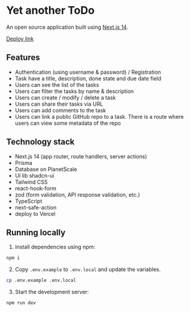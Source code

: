 # Yet another ToDo

An open source application built using [Next.js 14](https://nextjs.org/).

[Deploy link](https://nextjs-14-todo.vercel.app/)

## Features

- Authentication (using username & password) / Registration
- Task have a title, description, done state and due date field
- Users can see the list of the tasks
- Users can filter the tasks by name & description
- Users can create / modify / delete a task
- Users can share their tasks via URL
- Users can add comments to the task
- Users can link a public GitHub repo to a task. There is a route where users can view some metadata of the repo

## Technology stack

- Next.js 14 (app router, route handlers, server actions)
- Prisma
- Database on PlanetScale
- UI lib shadcn-ui
- Tailwind CSS
- react-hook-form
- zod (form validation, API response validation, etc.)
- TypeScript
- next-safe-action
- deploy to Vercel

## Running locally

1. Install dependencies using npm:

```sh
npm i
```

2. Copy `.env.example` to `.env.local` and update the variables.

```sh
cp .env.example .env.local
```

3. Start the development server:

```sh
npm run dev
```
